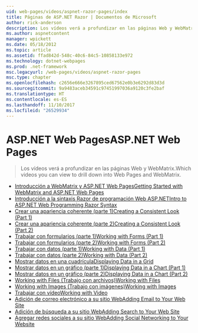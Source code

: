 ```yaml
---
uid: web-pages/videos/aspnet-razor-pages/index
title: Páginas de ASP.NET Razor | Documentos de Microsoft
author: rick-anderson
description: Los vídeos verá a profundizar en las páginas Web y WebMatrix.
ms.author: aspnetcontent
manager: wpickett
ms.date: 05/18/2012
ms.topic: article
ms.assetid: ffad842d-548c-40c6-84c5-10858133e972
ms.technology: dotnet-webpages
ms.prod: .net-framework
msc.legacyurl: /web-pages/videos/aspnet-razor-pages
msc.type: chapter
ms.openlocfilehash: c2656e666e3267895ced67562e0b3e6292d83d3d
ms.sourcegitcommit: 9a9483aceb34591c97451997036a9120c3fe2baf
ms.translationtype: HT
ms.contentlocale: es-ES
ms.lasthandoff: 11/10/2017
ms.locfileid: "26529934"
---
```

<a name="aspnet-web-pages"></a><span data-ttu-id="18f1f-103">ASP.NET Web Pages</span><span class="sxs-lookup"><span data-stu-id="18f1f-103">ASP.NET Web Pages</span></span>
=================
> <span data-ttu-id="18f1f-104">Los vídeos verá a profundizar en las páginas Web y WebMatrix.</span><span class="sxs-lookup"><span data-stu-id="18f1f-104">Which videos you can view to drill down into Web Pages and WebMatrix.</span></span>


- [<span data-ttu-id="18f1f-105">Introducción a WebMatrix y ASP.NET Web Pages</span><span class="sxs-lookup"><span data-stu-id="18f1f-105">Getting Started with WebMatrix and ASP.NET Web Pages</span></span>](getting-started-with-webmatrix-and-aspnet-web-pages.md)
- [<span data-ttu-id="18f1f-106">Introducción a la sintaxis Razor de programación Web ASP.NET</span><span class="sxs-lookup"><span data-stu-id="18f1f-106">Intro to ASP.NET Web Programming Razor Syntax</span></span>](introduction-to-aspnet-web-programming-using-the-razor-syntax.md)
- [<span data-ttu-id="18f1f-107">Crear una apariencia coherente (parte 1)</span><span class="sxs-lookup"><span data-stu-id="18f1f-107">Creating a Consistent Look (Part 1)</span></span>](creating-a-consistent-look-part-1.md)
- [<span data-ttu-id="18f1f-108">Crear una apariencia coherente (parte 2)</span><span class="sxs-lookup"><span data-stu-id="18f1f-108">Creating a Consistent Look (Part 2)</span></span>](creating-a-consistent-look-part-2.md)
- [<span data-ttu-id="18f1f-109">Trabajar con formularios (parte 1)</span><span class="sxs-lookup"><span data-stu-id="18f1f-109">Working with Forms (Part 1)</span></span>](working-with-forms-part-1.md)
- [<span data-ttu-id="18f1f-110">Trabajar con formularios (parte 2)</span><span class="sxs-lookup"><span data-stu-id="18f1f-110">Working with Forms (Part 2)</span></span>](working-with-forms-part-2.md)
- [<span data-ttu-id="18f1f-111">Trabajar con datos (parte 1)</span><span class="sxs-lookup"><span data-stu-id="18f1f-111">Working with Data (Part 1)</span></span>](working-with-data-part-1.md)
- [<span data-ttu-id="18f1f-112">Trabajar con datos (parte 2)</span><span class="sxs-lookup"><span data-stu-id="18f1f-112">Working with Data (Part 2)</span></span>](working-with-data-part-2.md)
- [<span data-ttu-id="18f1f-113">Mostrar datos en una cuadrícula</span><span class="sxs-lookup"><span data-stu-id="18f1f-113">Displaying Data in a Grid</span></span>](displaying-data-in-a-grid.md)
- [<span data-ttu-id="18f1f-114">Mostrar datos en un gráfico (parte 1)</span><span class="sxs-lookup"><span data-stu-id="18f1f-114">Displaying Data in a Chart (Part 1)</span></span>](displaying-data-in-a-chart-part-1.md)
- [<span data-ttu-id="18f1f-115">Mostrar datos en un gráfico (parte 2)</span><span class="sxs-lookup"><span data-stu-id="18f1f-115">Displaying Data in a Chart (Part 2)</span></span>](displaying-data-in-a-chart-part-2.md)
- [<span data-ttu-id="18f1f-116">Working with Files (Trabajo con archivos)</span><span class="sxs-lookup"><span data-stu-id="18f1f-116">Working with Files</span></span>](working-with-files.md)
- [<span data-ttu-id="18f1f-117">Working with Images (Trabajo con imágenes)</span><span class="sxs-lookup"><span data-stu-id="18f1f-117">Working with Images</span></span>](working-with-images.md)
- [<span data-ttu-id="18f1f-118">Trabajar con vídeo</span><span class="sxs-lookup"><span data-stu-id="18f1f-118">Working with Video</span></span>](working-with-video.md)
- [<span data-ttu-id="18f1f-119">Adición de correo electrónico a su sitio Web</span><span class="sxs-lookup"><span data-stu-id="18f1f-119">Adding Email to Your Web Site</span></span>](adding-email-to-your-web-site.md)
- [<span data-ttu-id="18f1f-120">Adición de búsqueda a su sitio Web</span><span class="sxs-lookup"><span data-stu-id="18f1f-120">Adding Search to Your Web Site</span></span>](adding-search-to-your-web-site.md)
- [<span data-ttu-id="18f1f-121">Agregar redes sociales a su sitio Web</span><span class="sxs-lookup"><span data-stu-id="18f1f-121">Adding Social Networking to Your Website</span></span>](adding-social-networking-to-your-website.md)
